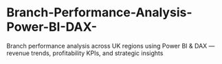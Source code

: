# Branch-Performance-Analysis-Power-BI-DAX-
Branch performance analysis across UK regions using Power BI &amp; DAX — revenue trends, profitability KPIs, and strategic insights
